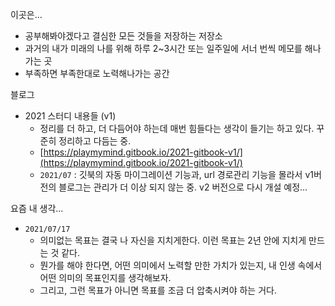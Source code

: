이곳은... 

- 공부해봐야겠다고 결심한 모든 것들을 저장하는 저장소
- 과거의 내가 미래의 나를 위해 하루 2~3시간 또는 일주일에 서너 번씩 메모를 해나가는 곳
- 부족하면 부족한대로 노력해나가는 공간

블로그

- 2021 스터디 내용들 (v1)
  - 정리를 더 하고, 더 다듬어야 하는데 매번 힘들다는 생각이 들기는 하고 있다. 꾸준히 정리하고 다듬는 중.
  - [https://playmymind.gitbook.io/2021-gitbook-v1/](https://playmymind.gitbook.io/2021-gitbook-v1/) 
  - `2021/07` : 깃북의 자동 마이그레이션 기능과, url 경로관리 기능을 몰라서 v1버전의 블로그는 관리가 더 이상 되지 않는 중. v2 버전으로 다시 개설 예정...

요즘 내 생각...

- `2021/07/17`
  - 의미없는 목표는 결국 나 자신을 지치게한다. 이런 목표는 2년 안에 지치게 만드는 것 같다.
  - 뭔가를 해야 한다면, 어떤 의미에서 노력할 만한 가치가 있는지, 내 인생 속에서 어떤 의미의 목표인지를 생각해보자.
  - 그리고, 그런 목표가 아니면 목표를 조금 더 압축시켜야 하는 거다.

